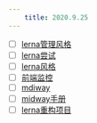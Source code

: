 ```yaml
---
    title: 2020.9.25
---
```


- [ ] [lerna管理风格](https://juejin.im/post/6844903911095025678#heading-2)
- [ ] [lerna尝试](https://juejin.im/post/6844903801514622983)
- [ ] [lerna风格](https://cloud.tencent.com/developer/article/1498808)
- [ ] [前端监控](https://juejin.im/post/6875955097864994823#heading-0)
- [ ] [mdiway](https://midwayjs.org/midway/guide.html#%E6%B3%A8%E5%86%8C%E5%AE%9A%E6%97%B6%E4%BB%BB%E5%8A%A1)
- [ ] [midway手册](https://eggjs.org/zh-cn/tutorials/typescript.html)
- [ ] [lerna重构项目](https://segmentfault.com/a/1190000023160081)